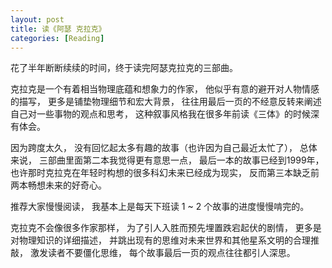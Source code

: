 ```yaml
---
layout: post
title: 读《阿瑟 克拉克》
categories: [Reading]
---
```


花了半年断断续续的时间，终于读完阿瑟克拉克的三部曲。

克拉克是一个有着相当物理底蕴和想象力的作家， 他似乎有意的避开对人物情感的描写， 更多是铺垫物理细节和宏大背景， 往往用最后一页的不经意反转来阐述自己对一些事物的观点和思考， 这种叙事风格我在很多年前读《三体》的时候深有体会。

因为跨度太久， 没有回忆起太多有趣的故事（也许因为自己最近太忙了）， 总体来说， 三部曲里面第二本我觉得更有意思一点， 最后一本的故事已经到1999年， 也许那时克拉克在年轻时构想的很多科幻未来已经成为现实， 反而第三本缺乏前两本畅想未来的好奇心。

推荐大家慢慢阅读， 我基本上是每天下班读 1 ~ 2 个故事的进度慢慢啃完的。 

克拉克不会像很多作家那样， 为了引人入胜而预先埋置跌宕起伏的剧情， 更多是对物理知识的详细描述， 并跳出现有的思维对未来世界和其他星系文明的合理推敲， 激发读者不要僵化思维， 每个故事最后一页的观点往往都引人深思。 


